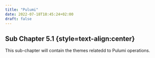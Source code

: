 ```yaml
---
title: "Pulumi"
date: 2022-07-18T18:45:24+02:00
draft: false
---
```


## Sub Chapter 5.1 {style=text-align:center}

This sub-chapter will contain the themes relatedd to Pulumi operations.
